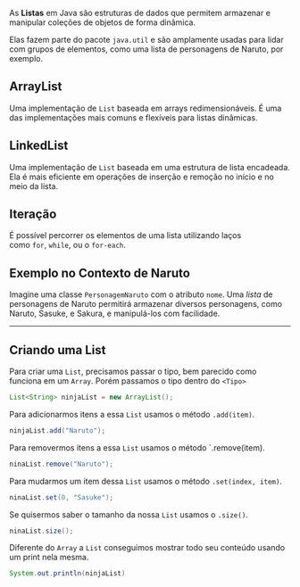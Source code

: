 As **Listas** em Java são estruturas de dados que permitem armazenar e manipular coleções de objetos de forma dinâmica. 

Elas fazem parte do pacote `java.util` e são amplamente usadas para lidar com grupos de elementos, como uma lista de personagens de Naruto, por exemplo.

## **ArrayList**
Uma implementação de `List` baseada em arrays redimensionáveis. É uma das implementações mais comuns e flexíveis para listas dinâmicas.
##  **LinkedList**
Uma implementação de `List` baseada em uma estrutura de lista encadeada. Ela é mais eficiente em operações de inserção e remoção no início e no meio da lista.
## **Iteração**
É possível percorrer os elementos de uma lista utilizando laços como `for`, `while`, ou o `for-each`.
## **Exemplo no Contexto de Naruto**
Imagine uma classe `PersonagemNaruto` com o atributo `nome`. Uma _lista_ de personagens de Naruto permitirá armazenar diversos personagens, como Naruto, Sasuke, e Sakura, e manipulá-los com facilidade.


---

## **Criando uma List**

Para criar uma `List`, precisamos passar o tipo, bem parecido como funciona em um `Array`. Porém passamos o tipo dentro do `<Tipo>`

```Java
List<String> ninjaList = new ArrayList();
```

Para adicionarmos itens a essa `List` usamos o método `.add(item)`.

```Java
ninjaList.add("Naruto");
```

Para removermos itens a essa `List` usamos o método `.remove(item).

```Java
ninaList.remove("Naruto");
```

Para mudarmos um item dessa `List` usamos o método `.set(index, item)`.

```Java
ninaList.set(0, "Sasuke");

```

Se quisermos saber o tamanho da nossa `List` usamos o `.size()`.

```Java
ninaList.size();
```
Diferente do `Array` a `List` conseguimos mostrar todo seu conteúdo usando um print nela mesma.
```Java
System.out.println(ninjaList)
```